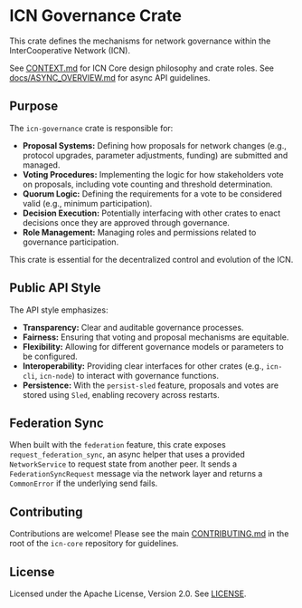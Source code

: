 # ICN Governance Crate

This crate defines the mechanisms for network governance within the InterCooperative Network (ICN).

See [CONTEXT.md](../../CONTEXT.md) for ICN Core design philosophy and crate roles.
See [docs/ASYNC_OVERVIEW.md](../../docs/ASYNC_OVERVIEW.md) for async API guidelines.

## Purpose

The `icn-governance` crate is responsible for:

*   **Proposal Systems:** Defining how proposals for network changes (e.g., protocol upgrades, parameter adjustments, funding) are submitted and managed.
*   **Voting Procedures:** Implementing the logic for how stakeholders vote on proposals, including vote counting and threshold determination.
*   **Quorum Logic:** Defining the requirements for a vote to be considered valid (e.g., minimum participation).
*   **Decision Execution:** Potentially interfacing with other crates to enact decisions once they are approved through governance.
*   **Role Management:** Managing roles and permissions related to governance participation.

This crate is essential for the decentralized control and evolution of the ICN.

## Public API Style

The API style emphasizes:

*   **Transparency:** Clear and auditable governance processes.
*   **Fairness:** Ensuring that voting and proposal mechanisms are equitable.
*   **Flexibility:** Allowing for different governance models or parameters to be configured.
*   **Interoperability:** Providing clear interfaces for other crates (e.g., `icn-cli`, `icn-node`) to interact with governance functions.
*   **Persistence:** With the `persist-sled` feature, proposals and votes are stored using `Sled`, enabling recovery across restarts.

## Federation Sync

When built with the `federation` feature, this crate exposes
`request_federation_sync`, an async helper that uses a provided
`NetworkService` to request state from another peer. It sends a
`FederationSyncRequest` message via the network layer and returns a
`CommonError` if the underlying send fails.

## Contributing

Contributions are welcome! Please see the main [CONTRIBUTING.md](../../CONTRIBUTING.md) in the root of the `icn-core` repository for guidelines.

## License

Licensed under the Apache License, Version 2.0. See [LICENSE](../../LICENSE). 